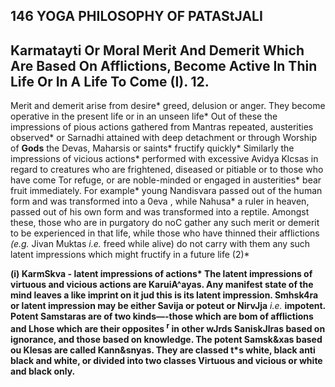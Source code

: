## **146 YOGA PHILOSOPHY OF PATAStJALI**

## **Karmatayti Or Moral Merit And Demerit Which Are Based On Afflictions, Become Active In Thin Life Or In A Life To Come (I). 12.**

Merit and demerit arise from desire\* greed, delusion or anger. They become operative in the present life or in an unseen life\* Out of these the impressions of pious actions gathered from Mantras repeated, austerities observed\* or Sarnadhi attained with deep detachment or through Worship of **Gods** the Devas, Maharsis or saints\* fructify quickly\* Similarly the impressions of vicious actions\* performed with excessive Avidya Klcsas in regard to creatures who are frightened, diseased or pitiable or to those who have come Tor refuge, or are noble-minded or engaged in austerities\* bear fruit immediately. For example\* young Nandisvara passed out of the human form and was transformed into a 0eva , while Nahusa\* a ruler in heaven, passed out of his own form and was transformed into a reptile. Amongst these, those who are in purgatory do noC gather any such merit or demerit to be experienced in that life, while those who have thinned their afflictions *(e.g.* Jivan Muktas *i.e.* freed while alive) do not carry with them any such latent impressions which might fructify in a future life (2)\*

**(i) KarmSkva - latent impressions of actions\* The latent impressions of virtuous and vicious actions are KaruiA^ayas. Any manifest state of the mind leaves a like imprint on it jud this is its latent impression. Smhsk4ra or latent impression may be either Savija or poteut or NirvJja** *i.e.* **impotent. Potent Samstaras are of two kinds—-those which are bom of afflictions and Lhose which are their opposites <sup>r</sup> in other wJrds SaniskJlras based on ignorance, and those based on knowledge. The potent Samsk&xas based ou Klesas are called Kann&snyas. They are classed t\*s white, black anti black and white, or divided into two classes Virtuous and vicious or white and black only.**